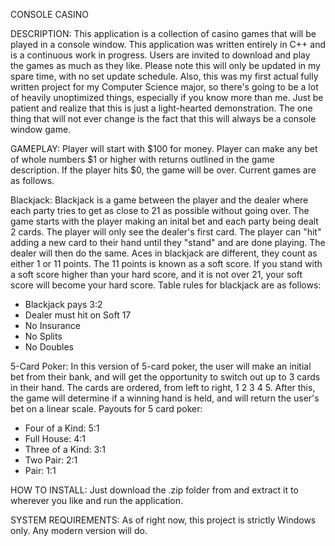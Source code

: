 CONSOLE CASINO

DESCRIPTION:
This application is a collection of casino games that will be played in a console window. This application was written entirely in C++ and is a continuous work in progress. Users are invited to download and play the games as much as they like.
Please note this will only be updated in my spare time, with no set update schedule. Also, this was my first actual fully written project for my Computer Science major, so there's going to be a lot of heavily unoptimized things, especially if you know more than me.
Just be patient and realize that this is just a light-hearted demonstration. The one thing that will not ever change is the fact that this will always be a console window game.

GAMEPLAY:
Player will start with $100 for money. Player can make any bet of whole numbers $1 or higher with returns outlined in the game description. If the player hits $0, the game will be over. Current games are as follows.

Blackjack:
Blackjack is a game between the player and the dealer where each party tries to get as close to 21 as possible without going over. The game starts with the player making an inital bet and each party being dealt 2 cards. 
The player will only see the dealer's first card. The player can "hit" adding a new card to their hand until they "stand" and are done playing. The dealer will then do the same. Aces in blackjack are different, they count as either 1 or 11 points. 
The 11 points is known as a soft score. If you stand with a soft score higher than your hard score, and it is not over 21, your soft score will become your hard score.
Table rules for blackjack are as follows:
- Blackjack pays 3:2
- Dealer must hit on Soft 17
- No Insurance
- No Splits
- No Doubles

5-Card Poker:
In this version of 5-card poker, the user will make an initial bet from their bank, and will get the opportunity to switch out up to 3 cards in their hand. The cards are ordered, from left to right, 1 2 3 4 5. 
After this, the game will determine if a winning hand is held, and will return the user's bet on a linear scale.
Payouts for 5 card poker:
- Four of a Kind: 5:1
- Full House: 4:1
- Three of a Kind: 3:1
- Two Pair: 2:1
- Pair: 1:1

HOW TO INSTALL:
Just download the .zip folder from and extract it to wherever you like and run the application.

SYSTEM REQUIREMENTS:
As of right now, this project is strictly Windows only. Any modern version will do.
